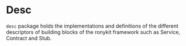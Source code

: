 # Desc

`desc` package holds the implementations and definitions of the different descriptors of building
blocks of the ronykit framework such as Service, Contract and Stub.

